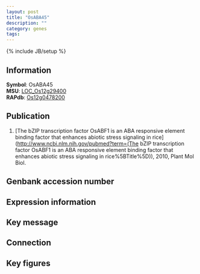 ```yaml
---
layout: post
title: "OsABA45"
description: ""
category: genes
tags: 
---
```

{% include JB/setup %}

## Information
__Symbol__: OsABA45  
__MSU__: [LOC_Os12g29400](http://rice.plantbiology.msu.edu/cgi-bin/ORF_infopage.cgi?orf=LOC_Os12g29400)  
__RAPdb__: [Os12g0478200](http://rapdb.dna.affrc.go.jp/viewer/gbrowse_details/irgsp1?name=Os12g0478200)  

## Publication
1. [The bZIP transcription factor OsABF1 is an ABA responsive element binding factor that enhances abiotic stress signaling in rice](http://www.ncbi.nlm.nih.gov/pubmed?term=(The bZIP transcription factor OsABF1 is an ABA responsive element binding factor that enhances abiotic stress signaling in rice%5BTitle%5D)), 2010, Plant Mol Biol.

## Genbank accession number

## Expression information

## Key message

## Connection

## Key figures


